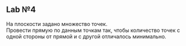 ## Lab №4

На плоскости задано множество точек.    
Провести прямую по данным точкам так, чтобы количество точек
с одной стороны от прямой и с другой отличалось минимально.
